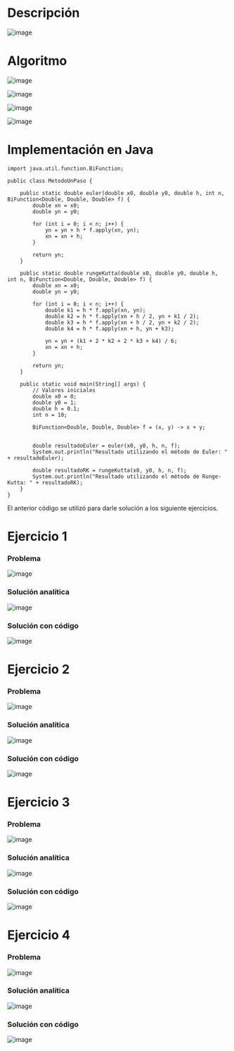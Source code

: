 # Descripción

![image](https://github.com/riveraangel/Metodos-Numericos/assets/161758059/bfdc52ba-b8c9-43d3-9cb3-3dc26033cb41)

# Algoritmo

![image](https://github.com/riveraangel/Metodos-Numericos/assets/161758059/90e71c46-0e90-42bf-ab57-831732923f41)


![image](https://github.com/riveraangel/Metodos-Numericos/assets/161758059/921692b1-d600-4569-85a5-1e0833fd5df5)


![image](https://github.com/riveraangel/Metodos-Numericos/assets/161758059/3a5502f8-6546-401e-894a-ab3725e56143)


![image](https://github.com/riveraangel/Metodos-Numericos/assets/161758059/3364b3ed-f652-4f7e-a5ba-e9f2f59445c8)

# Implementación en Java
    
    import java.util.function.BiFunction;
    
    public class MetodoUnPaso {
    
        public static double euler(double x0, double y0, double h, int n, BiFunction<Double, Double, Double> f) {
            double xn = x0;
            double yn = y0;
    
            for (int i = 0; i < n; i++) {
                yn = yn + h * f.apply(xn, yn);
                xn = xn + h;
            }
    
            return yn;
        }
    
        public static double rungeKutta(double x0, double y0, double h, int n, BiFunction<Double, Double, Double> f) {
            double xn = x0;
            double yn = y0;
    
            for (int i = 0; i < n; i++) {
                double k1 = h * f.apply(xn, yn);
                double k2 = h * f.apply(xn + h / 2, yn + k1 / 2);
                double k3 = h * f.apply(xn + h / 2, yn + k2 / 2);
                double k4 = h * f.apply(xn + h, yn + k3);
    
                yn = yn + (k1 + 2 * k2 + 2 * k3 + k4) / 6;
                xn = xn + h;
            }
    
            return yn;
        }
    
        public static void main(String[] args) {
            // Valores iniciales
            double x0 = 0;  
            double y0 = 1;  
            double h = 0.1; 
            int n = 10;    
    
            BiFunction<Double, Double, Double> f = (x, y) -> x + y; 
    
    
            double resultadoEuler = euler(x0, y0, h, n, f);
            System.out.println("Resultado utilizando el método de Euler: " + resultadoEuler);
    
            double resultadoRK = rungeKutta(x0, y0, h, n, f);
            System.out.println("Resultado utilizando el método de Runge-Kutta: " + resultadoRK);
        }
    }


El anterior código se utilizó para darle solución a los siguiente ejercicios. 

# Ejercicio 1

### Problema

![image](https://github.com/riveraangel/Metodos-Numericos/assets/161758059/af6de3d3-ff2f-4191-909f-75c0ddafcce6)

### Solución analítica

![image](https://github.com/riveraangel/Metodos-Numericos/assets/161758059/d932ad20-bbd3-4f2a-ab50-67e1ab06d5d4)

### Solución con código

![image](https://github.com/riveraangel/Metodos-Numericos/assets/161758059/6c3cc43e-6995-4079-924d-3d26152e27dd)


# Ejercicio 2

### Problema

![image](https://github.com/riveraangel/Metodos-Numericos/assets/161758059/818c6683-466e-4add-80fa-36eea238c5c0)

### Solución analítica

![image](https://github.com/riveraangel/Metodos-Numericos/assets/161758059/82ac493f-034c-44fb-b9fd-2191611314ac)

### Solución con código

![image](https://github.com/riveraangel/Metodos-Numericos/assets/161758059/f90b54e3-2337-40da-ade7-7ad9e054d526)

# Ejercicio 3

### Problema

![image](https://github.com/riveraangel/Metodos-Numericos/assets/161758059/039486cb-41a2-406e-ac5a-ed570e60ef73)

### Solución analítica

![image](https://github.com/riveraangel/Metodos-Numericos/assets/161758059/3318dbc6-ad62-47de-b037-277dceed391e)


### Solución con código

![image](https://github.com/riveraangel/Metodos-Numericos/assets/161758059/25e395f1-f376-4b95-9cc1-78b4138d0448)


# Ejercicio 4

### Problema

![image](https://github.com/riveraangel/Metodos-Numericos/assets/161758059/e7a04e75-ffb6-4565-a4f0-ffc524aa92ce)

### Solución analítica

![image](https://github.com/riveraangel/Metodos-Numericos/assets/161758059/c0cacae6-9a89-4886-ba9b-a759ccad8e93)

### Solución con código

![image](https://github.com/riveraangel/Metodos-Numericos/assets/161758059/1a677b3f-be0e-4ab4-8148-53e622389b24)
